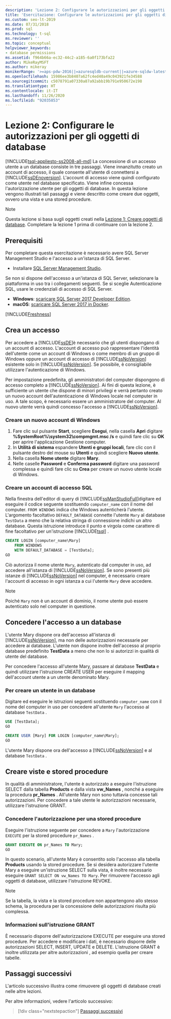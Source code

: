 ```yaml
---
description: 'Lezione 2: Configurare le autorizzazioni per gli oggetti di database'
title: 'Esercitazione: Configurare le autorizzazioni per gli oggetti di database'
ms.custom: seo-lt-2019
ms.date: 07/31/2018
ms.prod: sql
ms.technology: t-sql
ms.reviewer: ''
ms.topic: conceptual
helpviewer_keywords:
- database permissions
ms.assetid: f964b66a-ec32-44c2-a185-6a0f173bfa22
author: MikeRayMSFT
ms.author: mikeray
monikerRange: '>=aps-pdw-2016||=azuresqldb-current||=azure-sqldw-latest||>=sql-server-2016||=sqlallproducts-allversions||>=sql-server-linux-2017||=azuresqldb-mi-current'
ms.openlocfilehash: 15986ee3b8407a62fc4ed40a49c043921fe34588
ms.sourcegitcommit: c5078791a07330a87a92abb19b791e950672e198
ms.translationtype: HT
ms.contentlocale: it-IT
ms.lasthandoff: 11/26/2020
ms.locfileid: "92035853"
---
```

# <a name="lesson-2-configure-permissions-on-database-objects"></a>Lezione 2: Configurare le autorizzazioni per gli oggetti di database
[!INCLUDE[tsql-appliesto-ss2008-all-md](../includes/tsql-appliesto-ss2008-all-md.md)]
La concessione di un accesso utente a un database consiste in tre passaggi. Viene innanzitutto creato un account di accesso, il quale consente all'utente di connettersi a [!INCLUDE[ssDEnoversion](../includes/ssdenoversion-md.md)]. L'account di accesso viene quindi configurato come utente nel database specificato. Viene infine concessa l'autorizzazione utente per gli oggetti di database. In questa lezione vengono illustrati tali passaggi e viene descritto come creare due oggetti, ovvero una vista e una stored procedure.  

  >[!NOTE]
  > Questa lezione si basa sugli oggetti creati nella [Lezione 1: Creare oggetti di database](lesson-1-creating-database-objects.md). Completare la lezione 1 prima di continuare con la lezione 2. 

## <a name="prerequisites"></a>Prerequisiti
Per completare questa esercitazione è necessario avere SQL Server Management Studio e l'accesso a un'istanza di SQL Server. 

- Installare [SQL Server Management Studio](../ssms/download-sql-server-management-studio-ssms.md).

Se non si dispone dell'accesso a un'istanza di SQL Server, selezionare la piattaforma in uso tra i collegamenti seguenti. Se si sceglie Autenticazione SQL, usare le credenziali di accesso di SQL Server.
- **Windows**: [scaricare SQL Server 2017 Developer Edition](https://www.microsoft.com/sql-server/sql-server-downloads).
- **macOS**: [scaricare SQL Server 2017 in Docker](../linux/quickstart-install-connect-docker.md).

[!INCLUDE[Freshness](../includes/paragraph-content/fresh-note-steps-feedback.md)]

## <a name="create-a-login"></a>Crea un accesso
Per accedere a [!INCLUDE[ssDE](../includes/ssde-md.md)]è necessario che gli utenti dispongano di un account di accesso. L'account di accesso può rappresentare l'identità dell'utente come un account di Windows o come membro di un gruppo di Windows oppure un account di accesso di [!INCLUDE[ssNoVersion](../includes/ssnoversion-md.md)] esistente solo in [!INCLUDE[ssNoVersion](../includes/ssnoversion-md.md)]. Se possibile, è consigliabile utilizzare l'autenticazione di Windows.  
  
Per impostazione predefinita, gli amministratori del computer dispongono di accesso completo a [!INCLUDE[ssNoVersion](../includes/ssnoversion-md.md)]. Ai fini di questa lezione, è sufficiente un utente che dispone di minori privilegi e verrà pertanto creato un nuovo account dell'autenticazione di Windows locale nel computer in uso. A tale scopo, è necessario essere un amministratore del computer. Al nuovo utente verrà quindi concesso l'accesso a [!INCLUDE[ssNoVersion](../includes/ssnoversion-md.md)].  
  
### <a name="create-a-new-windows-account"></a>Creare un nuovo account di Windows  
  
1.  Fare clic sul pulsante **Start**, scegliere **Esegui**, nella casella **Apri** digitare **%SystemRoot%\system32\compmgmt.msc /s** e quindi fare clic su **OK** per aprire l'applicazione Gestione computer. 
2.  In **Utilità di sistema** espandere **Utenti e gruppi locali**, fare clic con il pulsante destro del mouse su **Utenti** e quindi scegliere **Nuovo utente**.    
3.  Nella casella **Nome utente** digitare **Mary**.    
4.  Nelle caselle **Password** e **Conferma password** digitare una password complessa e quindi fare clic su **Crea** per creare un nuovo utente locale di Windows.  
  
### <a name="create-a-sql-login"></a>Creare un account di accesso SQL  

Nella finestra dell'editor di query di [!INCLUDE[ssManStudioFull](../includes/ssmanstudiofull-md.md)]digitare ed eseguire il codice seguente sostituendo `computer_name` con il nome del computer. `FROM WINDOWS` indica che Windows autenticherà l'utente. L'argomento facoltativo `DEFAULT_DATABASE` connette l'utente `Mary` al database `TestData` a meno che la relativa stringa di connessione indichi un altro database. Questa istruzione introduce il punto e virgola come carattere di fine facoltativo per un'istruzione [!INCLUDE[tsql](../includes/tsql-md.md)] .
  
  ```sql  
  CREATE LOGIN [computer_name\Mary]  
      FROM WINDOWS  
      WITH DEFAULT_DATABASE = [TestData];  
  GO  
  ```  
  
  Ciò autorizza il nome utente `Mary`, autenticato dal computer in uso, ad accedere all'istanza di [!INCLUDE[ssNoVersion](../includes/ssnoversion-md.md)]. Se sono presenti più istanze di [!INCLUDE[ssNoVersion](../includes/ssnoversion-md.md)] nel computer, è necessario creare l'account di accesso in ogni istanza a cui l'utente `Mary` deve accedere.    
  > [!NOTE]  
  > Poiché `Mary` non è un account di dominio, il nome utente può essere autenticato solo nel computer in questione. 


## <a name="grant-access-to-a-database"></a>Concedere l'accesso a un database
L'utente Mary dispone ora dell'accesso all'istanza di [!INCLUDE[ssNoVersion](../includes/ssnoversion-md.md)], ma non delle autorizzazioni necessarie per accedere ai database. L'utente non dispone inoltre dell'accesso al proprio database predefinito **TestData** a meno che non lo si autorizzi in qualità di utente del database.  
  
Per concedere l'accesso all'utente Mary, passare al database **TestData** e quindi utilizzare l'istruzione CREATE USER per eseguire il mapping dell'account utente a un utente denominato Mary.  
  
### <a name="to-create-a-user-in-a-database"></a>Per creare un utente in un database  
  
Digitare ed eseguire le istruzioni seguenti sostituendo `computer_name` con il nome del computer in uso per concedere all'utente `Mary` l'accesso al database `TestData` .
  
 ```sql  
 USE [TestData];  
 GO  
 
 CREATE USER [Mary] FOR LOGIN [computer_name\Mary];  
 GO    
 ```  
  
 L'utente Mary dispone ora dell'accesso a [!INCLUDE[ssNoVersion](../includes/ssnoversion-md.md)] e al database `TestData` .  


## <a name="create-views-and-stored-procedures"></a>Creare viste e stored procedure
In qualità di amministratore, l'utente è autorizzato a eseguire l'istruzione SELECT dalla tabella **Products** e dalla vista **vw_Names** , nonché a eseguire la procedura **pr_Names** . All'utente Mary non sono tuttavia concesse tali autorizzazioni. Per concedere a tale utente le autorizzazioni necessarie, utilizzare l'istruzione GRANT.  

### <a name="grant-permission-to-stored-procedure"></a>Concedere l'autorizzazione per una stored procedure  
Eseguire l'istruzione seguente per concedere a `Mary` l'autorizzazione `EXECUTE` per la stored procedure `pr_Names` .
  
  ```sql  
  GRANT EXECUTE ON pr_Names TO Mary;  
  GO  
  ```  
  
In questo scenario, all'utente Mary è consentito solo l'accesso alla tabella **Products** usando la stored procedure. Se si desidera autorizzare l'utente Mary a eseguire un'istruzione SELECT sulla vista, è inoltre necessario eseguire `GRANT SELECT ON vw_Names TO Mary`. Per rimuovere l'accesso agli oggetti di database, utilizzare l'istruzione REVOKE.  
  
> [!NOTE]  
> Se la tabella, la vista e la stored procedure non appartengono allo stesso schema, la procedura per la concessione delle autorizzazioni risulta più complessa.  
  
### <a name="about-grant"></a>Informazioni sull'istruzione GRANT  
È necessario disporre dell'autorizzazione EXECUTE per eseguire una stored procedure. Per accedere e modificare i dati, è necessario disporre delle autorizzazioni SELECT, INSERT, UPDATE e DELETE. L'istruzione GRANT è inoltre utilizzata per altre autorizzazioni , ad esempio quella per creare tabelle.  
  
## <a name="next-steps"></a>Passaggi successivi
L'articolo successivo illustra come rimuovere gli oggetti di database creati nelle altre lezioni. 

Per altre informazioni, vedere l'articolo successivo:
> [!div class="nextstepaction"]
>[Passaggi successivi](lesson-3-deleting-database-objects.md)
